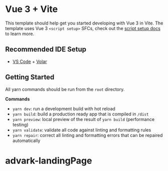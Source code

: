# Vue 3 + Vite

This template should help get you started developing with Vue 3 in Vite. The template uses Vue 3 `<script setup>` SFCs, check out the [script setup docs](https://v3.vuejs.org/api/sfc-script-setup.html#sfc-script-setup) to learn more.

## Recommended IDE Setup

- [VS Code](https://code.visualstudio.com/) + [Volar](https://marketplace.visualstudio.com/items?itemName=Vue.volar)


## Getting Started
All yarn commands should be run from the `root` directory.

**Commands**
- `yarn dev`: run a development build with hot reload
- `yarn build`: build a production ready app that is compiled in `/dist`
- `yarn preview`: local preview of the result of `yarn build` (performance testing)
- `yarn validate`: validate all code against linting and formatting rules
- `yarn repair`: correct all linting and formatting errors that can be repaired automatically

# advark-landingPage
